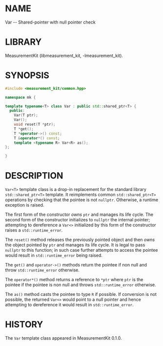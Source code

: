 # NAME
Var -- Shared-pointer with null pointer check

# LIBRARY
MeasurementKit (libmeasurement_kit, -lmeasurement_kit).

# SYNOPSIS
```C++
#include <measurement_kit/common.hpp>

namespace mk {

template typename<T> class Var : public std::shared_ptr<T> {
  public:
    Var(T ptr);
    Var();
    void reset(T *ptr);
    T *get();
    T *operator->() const;
    T &operator*() const;
    template <typename R> Var<R> as();
};

}
```

# DESCRIPTION

`Var<T>` template class is a drop-in replacement for the
standard library `std::shared_ptr<T>` template. It reimplements common
`std::shared_ptr<T>` operations by checking that the pointee is not
`nullptr`. Otherwise, a runtime exception is raised.

The first form of the constructor *owns* `ptr` and manages its life
cycle. The second form of the constructor initializes to `nullptr` the
internal pointer; attempting to dereference a `Var<>` initialized
by this form of the constructor raises a `std::runtime_error`.

The `reset()` method releases the previously pointed object and then
*owns* the object pointed by `ptr` and manages its life cycle. It is legal
to pass `nullptr` to this function; in such case further attempts to
access the pointee would result in `std::runtime_error` being raised.

The `get()` and `operator->()` methods return the pointee if non null and
throw `std::runtime_error` otherwise.

The `operator*()` method returns a reference to `*ptr` where `ptr` is the
pointee if the pointee is non null and throws `std::runtime_error` otherwise.

The `as()` method casts the pointee to type `R` if possible. If conversion
is not possible, the returned `Var<>` would point to a null pointer and hence
attempting to dereference it would result in `std::runtime_error`.

# HISTORY

The `Var` template class appeared in MeasurementKit 0.1.0.
